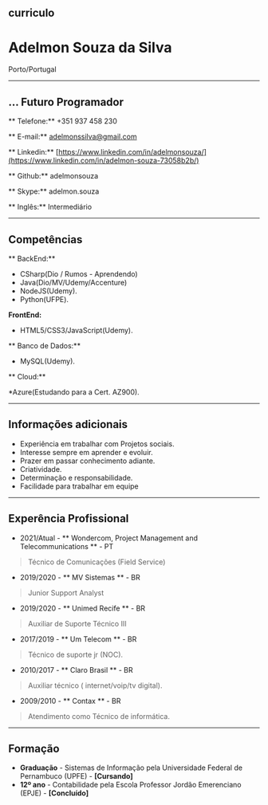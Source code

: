 ## curriculo

# Adelmon Souza da Silva
Porto/Portugal

---

## ... Futuro Programador


** Telefone:** +351 937 458 230

** E-mail:** adelmonssilva@gmail.com

** Linkedin:** [https://www.linkedin.com/in/adelmonsouza/](https://www.linkedin.com/in/adelmon-souza-73058b2b/)

** Github:** adelmonsouza

** Skype:** adelmon.souza

** Inglês:** Intermediário


---

## Competências

** BackEnd:**

* CSharp(Dio / Rumos - Aprendendo)
* Java(Dio/MV/Udemy/Accenture)
* NodeJS(Udemy).
* Python(UFPE).

**FrontEnd:**

* HTML5/CSS3/JavaScript(Udemy).

** Banco de Dados:**

* MySQL(Udemy).

** Cloud:**

*Azure(Estudando para a Cert. AZ900).

 
---

## Informações adicionais

* Experiência em trabalhar com Projetos sociais.
* Interesse sempre em aprender e evoluir.
* Prazer em passar conhecimento adiante.
* Criatividade.
* Determinação e responsabilidade.
* Facilidade para trabalhar em equipe

---

## Experência Profissional


* 2021/Atual - ** Wondercom, Project Management and Telecommunications ** - PT

> Técnico de Comunicações (Field Service)


* 2019/2020 - ** MV Sistemas ** - BR

> Junior Support Analyst 


* 2019/2020 - ** Unimed Recife ** - BR

> Auxiliar de Suporte Técnico III 


* 2017/2019 - ** Um Telecom ** - BR

> Técnico de suporte jr (NOC). 


* 2010/2017 - ** Claro Brasil ** - BR

> Auxiliar técnico ( internet/voip/tv digital).


* 2009/2010 - ** Contax ** - BR

> Atendimento como Técnico de informática. 


---

## Formação

* **Graduação** - Sistemas de Informação pela Universidade Federal de Pernambuco (UPFE) - **[Cursando]**
* **12º ano** - Contabilidade pela Escola Professor Jordão Emerenciano (EPJE) - **[Concluído]**
